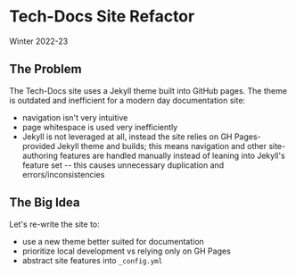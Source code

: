# Tech-Docs Site Refactor

Winter 2022-23

## The Problem

The Tech-Docs site uses a Jekyll theme built into GitHub pages. The theme is outdated and inefficient for a modern day documentation site:

- navigation isn't very intuitive
- page whitespace is used very inefficiently
- Jekyll is not leveraged at all, instead the site relies on GH Pages-provided Jekyll theme and builds; this means navigation and other site-authoring features are handled manually instead of leaning into Jekyll's feature set -- this causes unnecessary duplication and errors/inconsistencies

## The Big Idea

Let's re-write the site to:

- use a new theme better suited for documentation
- prioritize local development vs relying only on GH Pages
- abstract site features into `_config.yml`

